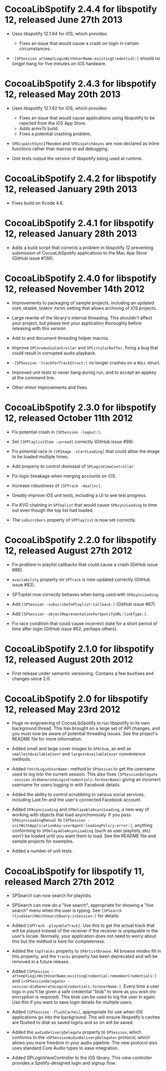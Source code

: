 CocoaLibSpotify 2.4.4 for libspotify 12, released June 27th 2013
================================================================

* Uses libspotify 12.1.64 for iOS, which provides:
    * Fixes an issue that would cause a crash on login in certain circumstances.

* `-[SPSession attemptLoginWithUserName:existingCredential:]` should no longer hang for five minutes on iOS hardware.

CocoaLibSpotify 2.4.3 for libspotify 12, released May 20th 2013
===============================================================

* Uses libspotify 12.1.62 for iOS, which provides:
    * Fixes an issue that would cause applications using libspotify to be rejected from the iOS App Store.
    * Adds armv7s build.
    * Fixes a potential crashing problem.

* `SPDispatchSyncIfNeeded` and `SPDispatchAsync` are now declared as inline functions rather than macros to aid debugging.

* Unit tests output the version of libspotify being used at runtime. 

CocoaLibSpotify 2.4.2 for libspotify 12, released January 29th 2013
===================================================================

* Fixes build on Xcode 4.6.

CocoaLibSpotify 2.4.1 for libspotify 12, released January 28th 2013
===================================================================

* Adds a build script that corrects a problem in libspotify 12 preventing submission of CocoaLibSpotify applications to the Mac App Store (GitHub issue #136).

CocoaLibSpotify 2.4.0 for libspotify 12, released November 14th 2012
====================================================================

* Improvements to packaging of sample projects, including an updated `USER_HEADER_SEARCH_PATHS` setting that allows archiving of iOS projects.

* Large rewrite of the library's internal threading. This shouldn't affect your project, but please test your application thoroughly before releasing with this version.

* Add to and document threading helper macros.

* Improve `SPCoreAudioController` and `SPCircularBuffer`, fixing a bug that could result in corrupted audio playback.

* `-[SPSession -trackForTrackStruct:]` no longer crashes on a `NULL` struct.

* Improved unit tests to never hang during run, and to accept an appkey at the command line.

* Other minor improvements and fixes.

CocoaLibSpotify 2.3.0 for libspotify 12, released October 11th 2012
===================================================================

* Fix potential crash in `[SPSession -logout:]`.

* Set `[SPPlaylistItem -unread]` correctly (GitHub issue #98).

* Fix potential race in `[SPImage -startLoading]` that could allow the image to be loaded multiple times.

* Add property to control dismissal of `SPLoginViewController`.

* Fix login breakage when merging accounts on iOS.

* Increase robustness of `[SPTrack -dealloc]`.

* Greatly improve iOS unit tests, including a UI to see test progress.

* Fix KVO chaining in `SPToplist` that would cause `SPAsyncLoading` to time out even though the top list had loaded.

* The `subscribers` property of `SPPlaylist` is now set correctly.


CocoaLibSpotify 2.2.0 for libspotify 12, released August 27th 2012
==================================================================

* Fix problem in playlist callbacks that could cause a crash (GitHub issue #88).

* `availability` property on `SPTrack` is now updated correctly (GitHub issue #83).

* SPToplist now correctly behaves when being used with `SPAsyncLoading`.

* Add `[SPSession -subscribeToPlaylist:callback:]` (GitHub issue #67).

* Add `[SPSession -objectRepresentationForSpotifyURL:linkType:]`.

* Fix race condition that could cause incorrect state for a short period of time after login (GitHub issue #62, perhaps others).


CocoaLibSpotify 2.1.0 for libspotify 12, released August 20th 2012
==================================================================

* First release under semantic versioning. Contains a few buxfixes and changes since 2.0.


CocoaLibSpotify 2.0 for libspotify 12, released May 23rd 2012
=============================================================

* Huge re-engineering of CocoaLibSpotify to run libspotify in its own background thread. This has brought on a large set of API changes, and you must now be aware of potential threading issues. See the project's README file for more information.

* Added small and large cover images to `SPAlbum`, as well as `smallestAvailableCover` and `largestAvailableCover` convenience methods.

* Added `fetchLoginUserName:` method to `SPSession` to get the username used to log into the current session. This also fixes `[SPSessionDelegate -session:didGenerateLoginCredentials:forUserName]` giving an incorrect username for users logging in with Facebook details.

* Added the ability to control scrobbling to various social services, including Last.fm and the user's connected Facebook account.

* Added `SPAsyncLoading` and `SPDelayableAsyncLoading`, a new way of working with objects that load asynchonously. If you pass `SPAsyncLoadingManual` to `[SPSession -initWithApplicationKey:userAgent:loadingPolicy:error:]`, anything conforming to `SPDelayableAsyncLoading` (such as user playlists, etc) won't be loaded until you want them to load. See the README file and sample projects for examples.

* Added a number of unit tests.


CocoaLibSpotify for libspotify 11, released March 27th 2012
===========================================================

* SPSearch can now search for playlists.

* SPSearch can now do a "live search", appropriate for showing a "live search" menu when the user is typing. See `[SPSearch +liveSearchWithSearchQuery:inSession:]` for details.

* Added `[SPTrack -playableTrack]`. Use this to get the actual track that will be played instead of the receiver if the receiver is unplayable in the user's locale.  Normally, your application does not need to worry about this but the method is here for completeness.

* Added the `topTracks` property to `SPArtistBrowse`. All browse modes fill in this property, and the `tracks` property has been deprecated and will be removed in a future release.

* Added `[SPSession -attemptLoginWithUserName:existingCredential:rememberCredentials:]` and `[<SPSessionDelegate> -session:didGenerateLoginCredentials:forUserName:]`. Every time a user logs in you'll be given a safe credential "blob" to store as you wish (no encryption is required). This blob can be used to log the user in again. Use this if you want to save login details for multiple users.

* Added `[SPSession -flushCaches]`, appropriate for use when iOS applications go into the background. This will ensure libspotify's caches are flushed to disk so saved logins and so on will be saved.

* Added the `audioDeliveryDelegate` property to `SPSession`, which conforms to the `<SPSessionAudioDeliveryDelegate>` protocol, which allows you more freedom in your audio pipeline. The new protocol also uses standard Core Audio types to ease integration.

* Added SPLoginViewController to the iOS library. This view controller provides a Spotify-designed login and signup flow.